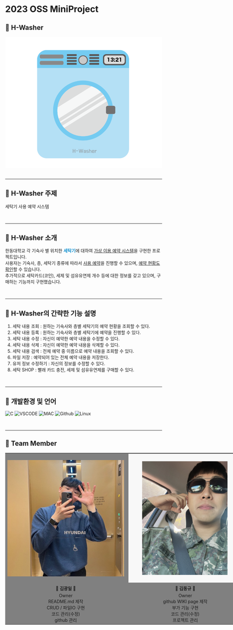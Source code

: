 <h1>2023 OSS MiniProject</h1>
<h2>🧺 H-Washer</h2>
<img src = "./img/h-washer.png" style = "widht : 80vw">
<br><br>
<hr>

<h2>🧺 H-Washer 주제</h2>
<p>세탁기 사용 예약 시스템</p>
<br>
<hr>
<h2>🧺 H-Washer 소개</h2>
<p>

한동대학교 각 기숙사 별 위치한 <b style = "color : #1793D1">세탁기</b>에 대하여 <u>가상 이용 예약 시스템</u>을 구현한 프로젝트입니다.<br>
사용자는 기숙사, 층, 세탁기 종류에 따라서 <u>사용 예약</u>을 진행할 수 있으며, <u>예약 현황도 확인</u>할 수 있습니다.<br>
추가적으로 세탁카드(코인), 세제 및 섬유유연제 개수 등에 대한 정보를 갖고 있으며, 구매하는 기능까지 구현했습니다.

</p>
<br>
<hr>

<h2>🧺 H-Washer의 간략한 기능 설명</h2>
<ol>
    <li>세탁 내용 조회
    : 원하는 기숙사와 층별 세탁기의 예약 현황을 조회할 수 있다.</li>
    <li>세탁 내용 등록
    : 원하는 기숙사와 층별 세탁기에 예약을 진행할 수 있다.</li>
    <li>세탁 내용 수정
    : 자신이 예약한 예약 내용을 수정할 수 있다.</li>
    <li>세탁 내용 삭제
    : 자신이 예약한 예약 내용을 삭제할 수 있다.</li>
    <li>세탁 내용 검색
    : 전체 예약 중 이름으로 예약 내용을 조회할 수 있다.</li>
    <li>파일 저장
    : 예약되어 있는 전체 예약 내용을 저장한다.</li>
    <li>유저 정보 수정하기
    : 자신의 정보를 수정할 수 있다.</li>
    <li>세탁 SHOP
    : 빨래 카드 충전, 세제 및 섬유유연제를 구매할 수 있다.</li>
</ol>
<br>
<hr>

<h2>🧺 개발환경 및 언어</h2>

![C](https://img.shields.io/badge/-C_programming-0054FF?style=for-the-badge&logo=C&logoColor=white)
![VSCODE](https://img.shields.io/badge/-VSCODE-00E4eF?style=for-the-badge&logo=V&logoColor=white)
![MAC](https://img.shields.io/badge/-MAC_BOOK-gray?style=for-the-badge&logo=apple&logoColor=white)
![Github](https://img.shields.io/badge/-Github-black?style=for-the-badge&logo=github&logoColor=white)
![Linux](https://img.shields.io/badge/-Linux-FCC624?style=for-the-badge&logo=Linux&logoColor=black)

<br>
<hr>

<h2>🧺 Team Member</h2>
<table style = "border : 1 solid while; text-align : center; background-color : gray; width : 80vw">
<tr>
    <td><img src = "./img/kimkwangil.jpg" style = "width : 50vw;"></td>
    <td><img src = "./img/kimdongkyu.png" style = "width : 50vw;"></td>
</tr>
<tr>
    <td style = "width : 50vw; "><b>👥 김광일 👥</b></td>
    <td style = "width : 50vw; "><b>👥 김동규 👥</b></td>
</tr>
<tr>
    <td style = "width : 50vw; height : 100%">Owner<br>README.md 제작<br>CRUD / 파일IO 구현<br>코드 관리(수정)<br>github 관리</td>
    <td style = "width : 50vw; height : 100%">Owner<br>github WIKI page 제작<br>부가 기능 구현<br>코드 관리(수정)<br> 프로젝트 관리</td>
</tr>
</table>
<br>
